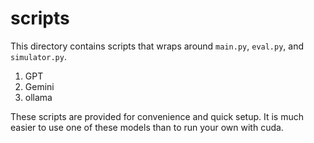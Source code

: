 # scripts

This directory contains scripts that wraps around `main.py`, `eval.py`, and `simulator.py`.

1. GPT
2. Gemini
3. ollama

These scripts are provided for convenience and quick setup. It is much easier to use one of these models than to run your own with cuda.

